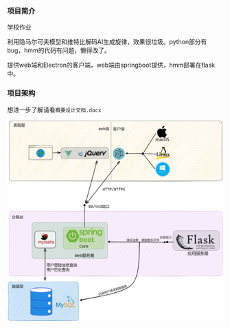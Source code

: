 ### 项目简介

学校作业

利用隐马尔可夫模型和维特比解码AI生成旋律，效果很垃圾。python部分有bug，hmm的代码有问题，懒得改了。

提供web端和Electron的客户端，web端由springboot提供，hmm部署在flask中。

### 项目架构

想进一步了解请看`概要设计文档.docx`

![struct](README/struct.png)